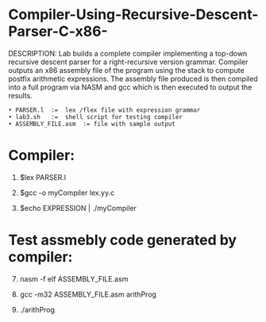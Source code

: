 # Compiler-Using-Recursive-Descent-Parser-C-x86-

DESCRIPTION:
Lab builds a complete compiler implementing a top-down recursive descent parser for a 
right-recursive version grammar. Compiler outputs an x86 assembly file of the program 
using the stack to compute postfix arithmetic expressions. The assembly file produced 
is then compiled into a full program via NASM and gcc which is then executed to output 
the results.


	
	• PARSER.l  := 	lex /flex file with expression grammar
	• lab3.sh   :=  shell script for testing compiler
	• ASSEMBLY_FILE.asm  := file with sample output

# Compiler: 

1. $lex PARSER.l

3. $gcc -o myCompiler lex.yy.c

5. $echo EXPRESSION | ./myCompiler

# Test assmebly code generated by compiler: 
7. nasm -f elf ASSEMBLY_FILE.asm

9. gcc -m32 ASSEMBLY_FILE.asm arithProg

11. ./arithProg
